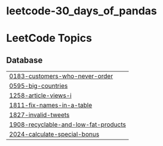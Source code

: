# leetcode-30_days_of_pandas
<!---LeetCode Topics Start-->
# LeetCode Topics
## Database
|  |
| ------- |
| [0183-customers-who-never-order](https://github.com/mas-tono/leetcode-30_days_of_pandas/tree/master/0183-customers-who-never-order) |
| [0595-big-countries](https://github.com/mas-tono/leetcode-30_days_of_pandas/tree/master/0595-big-countries) |
| [1258-article-views-i](https://github.com/mas-tono/leetcode-30_days_of_pandas/tree/master/1258-article-views-i) |
| [1811-fix-names-in-a-table](https://github.com/mas-tono/leetcode-30_days_of_pandas/tree/master/1811-fix-names-in-a-table) |
| [1827-invalid-tweets](https://github.com/mas-tono/leetcode-30_days_of_pandas/tree/master/1827-invalid-tweets) |
| [1908-recyclable-and-low-fat-products](https://github.com/mas-tono/leetcode-30_days_of_pandas/tree/master/1908-recyclable-and-low-fat-products) |
| [2024-calculate-special-bonus](https://github.com/mas-tono/leetcode-30_days_of_pandas/tree/master/2024-calculate-special-bonus) |
<!---LeetCode Topics End-->